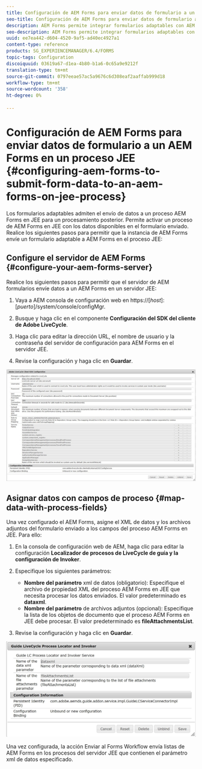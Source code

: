 ```yaml
---
title: Configuración de AEM Forms para enviar datos de formulario a un proceso AEM Forms en JEE
seo-title: Configuración de AEM Forms para enviar datos de formulario a un proceso AEM Forms en JEE
description: AEM Forms permite integrar formularios adaptables con AEM Forms en procesos JEE para procesar datos de formulario.
seo-description: AEM Forms permite integrar formularios adaptables con AEM Forms en procesos JEE para procesar datos de formulario.
uuid: ee7ea442-d604-4520-9af5-ad40ec4927a1
content-type: reference
products: SG_EXPERIENCEMANAGER/6.4/FORMS
topic-tags: Configuration
discoiquuid: 03619a67-d1ea-4b80-b1a6-0c65a9e9212f
translation-type: tm+mt
source-git-commit: 0797eeae57ac5a9676c6d308eaf2aaffab999d18
workflow-type: tm+mt
source-wordcount: '358'
ht-degree: 0%

---
```



# Configuración de AEM Forms para enviar datos de formulario a un AEM Forms en un proceso JEE {#configuring-aem-forms-to-submit-form-data-to-an-aem-forms-on-jee-process}

Los formularios adaptables admiten el envío de datos a un proceso AEM Forms en JEE para un procesamiento posterior. Permite activar un proceso de AEM Forms en JEE con los datos disponibles en el formulario enviado. Realice los siguientes pasos para permitir que la instancia de AEM Forms envíe un formulario adaptable a AEM Forms en el proceso JEE:

## Configure el servidor de AEM Forms {#configure-your-aem-forms-server}

Realice los siguientes pasos para permitir que el servidor de AEM formularios envíe datos a un AEM Forms en un servidor JEE:

1. Vaya a AEM consola de configuración web en https://[*host*]:[*puerto*]/system/console/configMgr.

1. Busque y haga clic en el componente **Configuración del SDK del cliente de Adobe LiveCycle**.
1. Haga clic para editar la dirección URL, el nombre de usuario y la contraseña del servidor de configuración para AEM Forms en el servidor JEE.
1. Revise la configuración y haga clic en **Guardar**.

![Configuración del SDK del cliente de Adobe LiveCycle](assets/clientsdkconfiguration.jpg)

## Asignar datos con campos de proceso {#map-data-with-process-fields}

Una vez configurado el AEM Forms, asigne el XML de datos y los archivos adjuntos del formulario enviado a los campos del proceso AEM Forms en JEE. Para ello:

1. En la consola de configuración web de AEM, haga clic para editar la configuración **Localizador de procesos de LiveCycle de guía y la configuración de Invoker**.
1. Especifique los siguientes parámetros:

   * **Nombre del parámetro**  xml de datos (obligatorio): Especifique el archivo de propiedad XML del proceso AEM Forms en JEE que necesita procesar los datos enviados. El valor predeterminado es **dataxml**.
   * **Nombre del parámetro**  de archivos adjuntos (opcional): Especifique la lista de los objetos de documento que el proceso AEM Forms en JEE debe procesar. El valor predeterminado es **fileAttachmentsList**.

1. Revise la configuración y haga clic en **Guardar**.

![Localizador de procesos de LiveCycle de guía e Invoker](assets/test3.jpg)

Una vez configurada, la acción Enviar al Forms Workflow envía listas de AEM Forms en los procesos del servidor JEE que contienen el parámetro xml de datos especificado.
